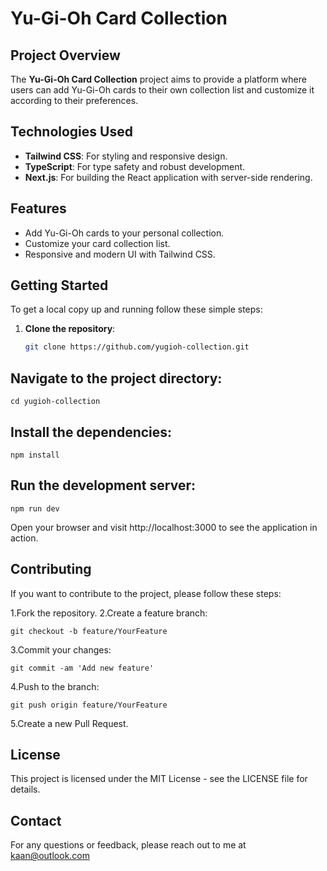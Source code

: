 # Yu-Gi-Oh Card Collection

## Project Overview

The **Yu-Gi-Oh Card Collection** project aims to provide a platform where users can add Yu-Gi-Oh cards to their own collection list and customize it according to their preferences.

## Technologies Used

- **Tailwind CSS**: For styling and responsive design.
- **TypeScript**: For type safety and robust development.
- **Next.js**: For building the React application with server-side rendering.

## Features

- Add Yu-Gi-Oh cards to your personal collection.
- Customize your card collection list.
- Responsive and modern UI with Tailwind CSS.

## Getting Started

To get a local copy up and running follow these simple steps:

1. **Clone the repository**:

   ```bash
   git clone https://github.com/yugioh-collection.git
   ```

## Navigate to the project directory:

`cd yugioh-collection`

## Install the dependencies:

`npm install`

## Run the development server:

`npm run dev`

Open your browser and visit http://localhost:3000 to see the application in action.

## Contributing

If you want to contribute to the project, please follow these steps:

1.Fork the repository.
2.Create a feature branch:

`git checkout -b feature/YourFeature`

3.Commit your changes:

`git commit -am 'Add new feature'`

4.Push to the branch:

`git push origin feature/YourFeature`

5.Create a new Pull Request.

## License

This project is licensed under the MIT License - see the LICENSE file for details.

## Contact

For any questions or feedback, please reach out to me at kaan@outlook.com
